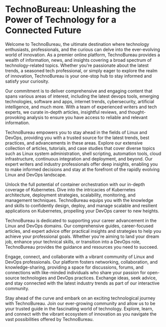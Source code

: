 # TechnoBureau: Unleashing the Power of Technology for a Connected Future

Welcome to TechnoBureau, the ultimate destination where technology enthusiasts, professionals, and the curious can delve into the ever-evolving world of innovation. As a premier online platform, TechnoBureau provides a wealth of information, news, and insights covering a broad spectrum of technology-related topics. Whether you're passionate about the latest trends, a seasoned tech professional, or simply eager to explore the realm of innovation, TechnoBureau is your one-stop hub to stay informed and satisfy your curiosity.

Our commitment is to deliver comprehensive and engaging content that spans various areas of interest, including the latest devops tools, emerging technologies, software and apps, internet trends, cybersecurity, artificial intelligence, and much more. With a team of experienced writers and tech experts, we curate in-depth articles, insightful reviews, and thought-provoking analysis to ensure you have access to reliable and relevant information.

TechnoBureau empowers you to stay ahead in the fields of Linux and DevOps, providing you with a trusted source for the latest trends, best practices, and advancements in these areas. Explore our extensive collection of articles, tutorials, and case studies that cover diverse topics such as Linux system administration, shell scripting, automation tools, cloud infrastructure, continuous integration and deployment, and beyond. Our expert writers and industry professionals offer deep insights, enabling you to make informed decisions and stay at the forefront of the rapidly evolving Linux and DevOps landscape.

Unlock the full potential of container orchestration with our in-depth coverage of Kubernetes. Dive into the intricacies of Kubernetes architecture, deployment strategies, scalability, monitoring, and management techniques. TechnoBureau equips you with the knowledge and skills to confidently design, deploy, and manage scalable and resilient applications on Kubernetes, propelling your DevOps career to new heights.

TechnoBureau is dedicated to supporting your career advancement in the Linux and DevOps domains. Our comprehensive guides, career-focused articles, and expert advice offer practical insights and strategies to help you achieve your professional goals. Whether you're aiming to land your dream job, enhance your technical skills, or transition into a DevOps role, TechnoBureau provides the guidance and resources you need to succeed.

Engage, connect, and collaborate with a vibrant community of Linux and DevOps professionals. Our platform fosters networking, collaboration, and knowledge-sharing, providing a space for discussions, forums, and connections with like-minded individuals who share your passion for open-source technologies and DevOps practices. Exchange ideas, seek advice, and stay connected with the latest industry trends as part of our interactive community.

Stay ahead of the curve and embark on an exciting technological journey with TechnoBureau. Join our ever-growing community and allow us to be your trusted guide in the fascinating world of technology. Explore, learn, and connect with the vibrant ecosystem of innovation as you navigate the vast possibilities offered by TechnoBureau.